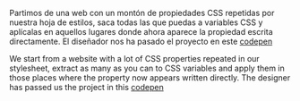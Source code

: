 Partimos de una web con un montón de propiedades CSS repetidas por nuestra hoja de estilos, saca todas las que puedas a variables CSS y aplícalas en aquellos lugares donde ahora aparece la propiedad escrita directamente. El diseñador nos ha pasado el proyecto en este [codepen](https://codepen.io/pixelmary/pen/KKdxdre)

We start from a website with a lot of CSS properties repeated in our stylesheet, extract as many as you can to CSS variables and apply them in those places where the property now appears written directly. The designer has passed us the project in this
[codepen](https://codepen.io/pixelmary/pen/KKdxdre)
